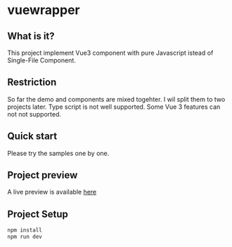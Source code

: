 # vuewrapper

## What is it?
This project implement Vue3 component with pure Javascript istead of  Single-File Component.

## Restriction
So far the demo and components are mixed togehter. I wil split them to two projects later.
Type script is not well supported.
Some Vue 3 features can not not supported.

## Quick start
Please try the samples one by one.
## Project preview
A live preview is available [here](https://melodic-genie-43244a.netlify.app/)

## Project Setup

```sh
npm install
npm run dev
```
